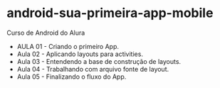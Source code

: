 # android-sua-primeira-app-mobile
Curso de Android do Alura

* AULA 01 - Criando o primeiro App.
* Aula 02 - Aplicando layouts para activities.
* Aula 03 - Entendendo a base de construção de layouts.
* Aula 04 - Trabalhando com arquivo fonte de layout.
* Aula 05 - Finalizando o fluxo do App.
